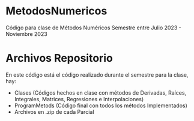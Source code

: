 # MetodosNumericos
Código para clase de Métodos Numéricos
Semestre entre Julio 2023 - Noviembre 2023

# Archivos Repositorio
En este código está el código realizado durante el semestre para la clase, hay:
- Clases (Códigos hechos en clase con métodos de Derivadas,  Raíces, Integrales, Matrices, Regresiones e Interpolaciones)
- ProgramMetods (Código final con todos los métodos Implementados)
- Archivos en .zip de cada Parcial